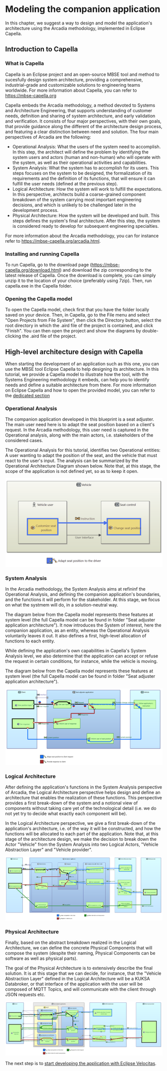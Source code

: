 # Modeling the companion application

In this chapter, we suggest a way to design and model the application's architecture using the Arcadia methodology, implemented in Eclipse Capella.

## Introduction to Capella

### What is Capella

Capella is an Eclipse project and an open-source MBSE tool and method to sucesfully design system architecture, providing a comprehensive, industrial-grade and customizable solutions to engineering teams worldwide.
For more information about Capella, you can refer to https://mbse-capella.org

Capella embeds the Arcadia methodology, a method devoted to Systems and Architecture Engineering, that supports understanding of customer needs, definition and sharing of system architecture, and early validation and verification. 
It consists of four major perspectives, with their own goals, that provide guidance along the different of the architecture design process, and featuring a clear distinction between need and solution. The four main perspectives of Arcadia are the following:
- Operational Analysis: What the users of the system need to accomplish. In this step, the architect will define the problem by identifying the system users and actors (human and non-human) who will operate with the system, as well as their operational activities and capabilities.
- System Analysis: What the system has to accomplish for its users. This steps focuses on the system to be designed, the formalization of its requirements and the definition of its functions, that will ensure it can fulfill the user needs (defined at the previous step).
- Logical Architecture: How the system will work to fulfill the expectations. In this perspective, architects build a coarse-grained component breakdown of the system carrying most important engineering decisions, and which is unlikely to be challenged later in the development process.
- Physical Architecture: How the system will be developed and built. This steps defines the system's final architecture. After this step, the system is considered ready to develop for subsequent engineering specialties.

For more information about the Arcadia methodology, you can for instance refer to https://mbse-capella.org/arcadia.html.

### Installing and running Capella

To run Capella, go to the download page (https://mbse-capella.org/download.html) and download the zip corresponding to the latest release of Capella.
Once the download is complete, you can simply unzip it to the location of your choice (preferably using 7zip). Then, run capella.exe in the Capella folder.

### Opening the Capella model

To open the Capella model, check first that you have the folder locally saved on your device.
Then, in Capella, go to the File menu and select "Open Projects from File System", then click the Directory button, select the root directory in which the .aird file of the project is contained, and click "Finish".
You can then open the project and show the diagrams by double-clicking the .aird file of the project.


## High-level architecture design with Capella

When starting the development of an application such as this one, you can use the MBSE tool Eclipse Capella to help designing its architecture. In this tutorial, we provide a Capella model to illustrate how the tool, with the Systems Engineering methodology it embeds, can help you to identify needs and define a suitable architecture from there. For more information on Eclipse Capella and how to open the provided model, you can refer to the [dedicated section](./how-to-open-capella-model.md)

### Operational Analysis

The companion application developed in this blueprint is a seat adjuster. The main user need here is to adapt the seat position based on a client's request. In the Arcadia methodology, this user need is captured in the Operational analysis, along with the main actors, i.e. stakeholders of the considered cases.

The Operational Analysis for this tutorial, identifies two Operational entities: A user wanting to adapt the position of the seat, and the vehicle that must react to the user's input. The analysis can be summarized by the Operational Architecture Diagram shown below. Note that, at this stage, the scope of the application is not defined yet, so as to keep it open.

![Operational analysis](./img/operational-architecture-blank.png)

### System Analysis

In the Arcadia methodology, the System Analysis aims at refininf the Operational Analysis, and defining the companion application's boundaries, and the functions it will perform for the stakeholder. At this stage, we focus on what the systmem will do, in a solution-neutral way.

The diagram below from the Capella model represents these features at system level (the full Capella model can be found in folder "Seat adjuster application architecture"). It now introduces the System of interest, here the companion application, as an entity, whereas the Operational Analysis voluntarily leaves it out. It also defines a first, high-level allocation of functions to each entity.

While defining the application's own capabilities in Capella's System Analysis level, we also determine that the application can accept or refuse the request in certain conditions, for instance, while the vehicle is moving. 

The diagram below from the Capella model represents these features at system level (the full Capella model can be found in folder "Seat adjuster application architecture").

![System analysis](./img/system-architecture-blank.png)

### Logical Architecture

After defining the application's functions in the System Analysis perspective of Arcadia, the Logical Architecture perspective helps design and define an architecture that enables the realization of these functions. 
This perspective provides a first break-down of the system and a notional view of components without taking care yet of the technological detail (i.e. we do not yet try to decide what exactly each component will be).

In the Logical Architecture perspective, we give a first break-down of the application's architecture, i.e. of the way it will be constructed, and how the functions will be allocated to each part of the application.
Note that, at this stage of the architecture design, we make the decision to break down the Actor "Vehicle" from the System Analysis into two Logical Actors, "Vehicle Abstraction Layer" and "Vehicle provider". 

![PLogical architecture](./img/logical-architecture-blank.png)

### Physical Architecture

Finally, based on the abstract breakdown realized in the Logical Architecture, we can define the concrete Physical Components that will compose the system (despite their naming, Physical Components can be software as well as physical parts).

The goal of the Physical Architecture is to extensively describe the final solution. It is at this stage that we can decide, for instance, that the "Vehicle Abstraction Layer" defined in the Logical Architecture will be a KUKSA Databroker, or that interface of the application with the user will be composed of MQTT Topics, and will communicate with the client through JSON requests etc.

![Physical architecture](./img/physical-architecture-blank.png)



The next step is to [start developing the application with Eclipse Velocitas](./deploy-seat-adjuster.md).
